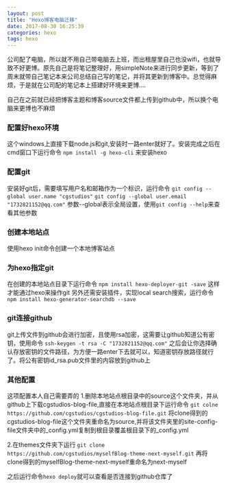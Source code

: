 ```yaml
---
layout: post
title: "Hexo博客电脑迁移"
date: 2017-08-30 16:25:39
categories: hexo
tags: hexo
---
```


公司配了电脑，所以就不用自己带电脑去上班，而出租屋里自己也没wifi，也就导致不好更博。原先自己是将笔记整理好，用simpleNote来进行同步更新，等到了周末就带自己笔记本来公司总结自己写的笔记，并将其更新到博客中。总觉得麻烦，于是就在公司配的笔记本上搭建好环境来更博....

<!-- more -->

自己在之前就已经把博客主题和博客source文件都上传到github中，所以换个电脑来更博也不麻烦

### 配置好hexo环境
这个windows上直接下载node.js和git,安装时一路enter就好了。安装完成之后在cmd窗口下运行命令
`npm install -g hexo-cli`
来安装hexo

### 配置git
安装好git后，需要填写用户名和邮箱作为一个标识，运行命令
`git config --global user.name "cgstudios"`
`git config --global user.email "1732821152@qq.com"`
参数--global表示全局设置，使用`git config --help`来查看其他参数

### 创建本地站点
使用hexo init命令创建一个本地博客站点

### 为hexo指定git
在创建的本地站点目录下运行命令
`npm install hexo-deployer-git -save`
这样才能通过hexo来操作git
另外还需安装插件，实现local search搜索，运行命令
`npm install hexo-generator-searchdb --save`

### git连接github
git上传文件到github会进行加密，且使用rsa加密，这需要让github知道公有密钥，使用命令
`ssh-keygen -t rsa -C "1732821152@qq.com"`
之后会让你选择确认存放密钥的文件路径，为方便一路enter下去就可以，知道密钥存放路径就行了。将公有密钥id_rsa.pub文件里的内容放到github上

### 其他配置
这项配置本人自己需要弄的
1.删除本地站点根目录中的source这个文件夹，并从github上下载cgstudios-blog-file,直接在本地站点根目录下运行命令
`git colne https://github.com/cgstudios/cgstudios-blog-file.git`
将clone得到的cgstudios-blog-file这个文件夹重命名为source,并将该文件夹里的site-config-file文件夹中的_config.yml复制到根目录覆盖根目录下的_config.yml

2.在themes文件夹下运行
`git clone https://github.com/cgstudios/myselfBlog-theme-next-myself.git`
再将clone得到的myselfBlog-theme-next-myself重命名为next-myself

之后运行命令`hexo deploy`就可以查看是否连接到github仓库了